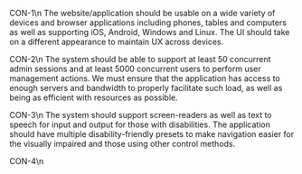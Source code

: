 CON-1\n
The website/application should be usable on a wide variety of devices and
browser applications including phones, tables and computers as well as
supporting iOS, Android, Windows and Linux. The UI should take on a
different appearance to maintain UX across devices.

CON-2\n
The system should be able to support at least 50 concurrent admin sessions
and at least 5000 concurrent users to perform user management actions. We
must ensure that the application has access to enough servers and bandwidth to
properly facilitate such load, as well as being as efficient with resources as
possible.

CON-3\n
The system should support screen-readers as well as text to speech for input and 
output for those with disabilities. The application should have multiple 
disability-friendly presets to make navigation easier for the visually impaired 
and those using other control methods.

CON-4\n

